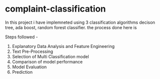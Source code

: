 # complaint-classification
In this project i have implemneted using 3 classification algorithms decison tree, ada boost, random forest classifier. the process done here is 

Steps followed -
1) Explanatory Data Analysis and Feature Engineering
2) Text Pre-Processing
3) Selection of Multi Classification model
4) Comparison of model performance
5) Model Evaluation
6) Prediction
